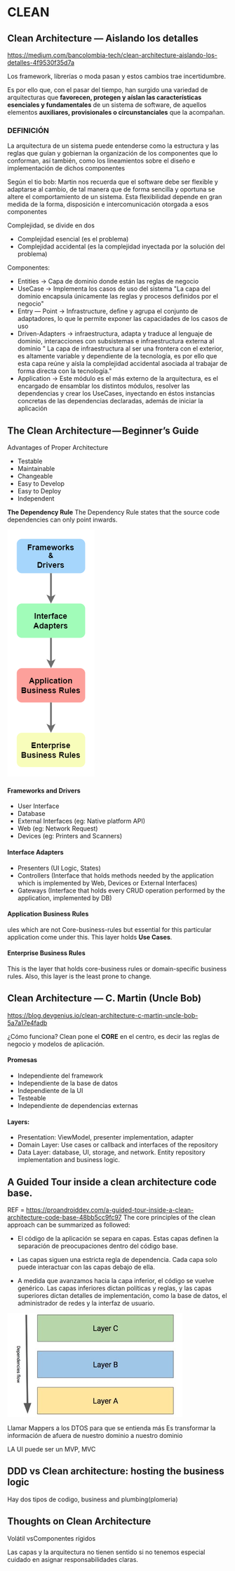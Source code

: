 # CLEAN

## Clean Architecture — Aislando los detalles
https://medium.com/bancolombia-tech/clean-architecture-aislando-los-detalles-4f9530f35d7a

Los framework, librerías o moda pasan y estos cambios trae incertidumbre.

Es por ello que, con el pasar del tiempo, han surgido una variedad de arquitecturas que **favorecen, protegen y aíslan las características esenciales y fundamentales** de un sistema de software, de aquellos elementos **auxiliares, provisionales o circunstanciales** que la acompañan.

### DEFINICIÓN
La arquitectura de un sistema puede entenderse como la estructura y las reglas que guían y gobiernan la organización de los componentes que lo conforman, así también, como los lineamientos sobre el diseño e implementación de dichos componentes

Según el tio bob: Martin nos recuerda que el software debe ser flexible y adaptarse al cambio, de tal manera que de forma sencilla y oportuna se altere el comportamiento de un sistema. Esta flexibilidad depende en gran medida de la forma, disposición e intercomunicación otorgada a esos componentes

Complejidad, se divide en dos
- Complejidad esencial (es el problema)
- Complejidad accidental (es la complejidad inyectada por la solución del problema)




Componentes:
- Entities ->  Capa de dominio donde están las reglas de negocio
- UseCase -> Implementa los casos de uso del sistema
  "La capa del dominio encapsula únicamente las reglas y procesos definidos por el negocio"
- Entry — Point -> Infrastructure, define y agrupa el conjunto de adaptadores, lo que le permite exponer las capacidades de los casos de uso
- Driven-Adapters -> infraestructura, adapta y traduce al lenguaje de dominio, interacciones con subsistemas e infraestructura externa al dominio
" La capa de infraestructura al ser una frontera con el exterior, es altamente variable y dependiente de la tecnología, es por ello que esta capa reúne y aísla la complejidad accidental asociada al trabajar de forma directa con la tecnología."
- Application -> Este módulo es el más externo de la arquitectura, es el encargado de ensamblar los distintos módulos, resolver las dependencias y crear los UseCases, inyectando en éstos instancias concretas de las dependencias declaradas, además de iniciar la aplicación


## The Clean Architecture — Beginner’s Guide

Advantages of Proper Architecture
- Testable
- Maintainable
- Changeable
- Easy to Develop
- Easy to Deploy
- Independent

**The Dependency Rule**
The Dependency Rule states that the source code dependencies can only point inwards.

![](images/clean-1.png)

#### Frameworks and Drivers
- User Interface
- Database
- External Interfaces (eg: Native platform API)
- Web (eg: Network Request)
- Devices (eg: Printers and Scanners)

#### Interface Adapters
- Presenters (UI Logic, States)
- Controllers (Interface that holds methods needed by the application which is implemented by Web, Devices or External Interfaces)
- Gateways (Interface that holds every CRUD operation performed by the application, implemented by DB)

#### Application Business Rules
ules which are not Core-business-rules but essential for this particular application come under this. This layer holds **Use Cases**. 


#### Enterprise Business Rules
This is the layer that holds core-business rules or domain-specific business rules. Also, this layer is the least prone to change.

## Clean Architecture — C. Martin (Uncle Bob)
https://blog.devgenius.io/clean-architecture-c-martin-uncle-bob-5a7a17e4fadb

¿Cómo funciona?
Clean pone el **CORE** en el centro, es decir las reglas de negocio y modelos de aplicación.

#### Promesas
- Independiente del framework
- Independiente de la base de datos
- Independiente de la UI
- Testeable
- Independiente de dependencias externas

#### Layers:
- Presentation: ViewModel, presenter implementation, adapter
- Domain Layer: Use cases or callback and interfaces of the repository
- Data Layer: database, UI, storage, and network. Entity repository implementation and business logic.



## A Guided Tour inside a clean architecture code base.
REF = https://proandroiddev.com/a-guided-tour-inside-a-clean-architecture-code-base-48bb5cc9fc97
The core principles of the clean approach can be summarized as followed:

- El código de la aplicación se separa en capas.
Estas capas definen la separación de preocupaciones dentro del código base.

- Las capas siguen una estricta regla de dependencia.
Cada capa solo puede interactuar con las capas debajo de ella.

- A medida que avanzamos hacia la capa inferior, el código se vuelve genérico.
Las capas inferiores dictan políticas y reglas, y las capas superiores dictan detalles de implementación, como la base de datos, el administrador de redes y la interfaz de usuario.

![](images/dependecy_rule.jpeg)

Llamar Mappers a los DTOS para que se entienda más
Es transformar la información de afuera de nuestro dominio a nuestro dominio

LA UI puede ser un MVP, MVC

## DDD vs Clean architecture: hosting the business logic
Hay dos tipos de codigo, business and plumbing(plomeria)


## Thoughts on Clean Architecture
Volátil vsComponentes rígidos

Las capas y la arquitectura no tienen sentido si no tenemos especial cuidado en asignar responsabilidades claras.